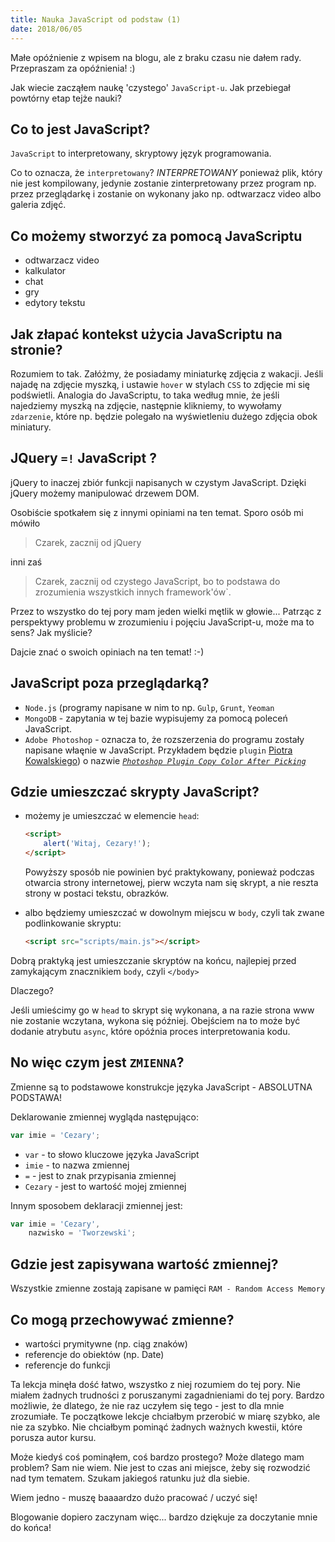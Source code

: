 ```yaml
---
title: Nauka JavaScript od podstaw (1)
date: 2018/06/05
---
```


Małe opóźnienie z wpisem na blogu, ale z braku czasu nie dałem rady.
Przepraszam za opóźnienia! :)

Jak wiecie zacząłem naukę 'czystego' `JavaScript-u`. Jak przebiegał
powtórny etap tejże nauki?

## Co to jest JavaScript?

`JavaScript` to interpretowany, skryptowy język programowania.

Co to oznacza, że `interpretowany`? _INTERPRETOWANY_ ponieważ plik,
który nie jest kompilowany, jedynie zostanie  zinterpretowany przez
program np. przez przeglądarkę i zostanie on wykonany jako np. odtwarzacz
video albo galeria zdjęć.

## Co możemy stworzyć za pomocą JavaScriptu

* odtwarzacz video
* kalkulator
* chat
* gry
* edytory tekstu

## Jak złapać kontekst użycia JavaScriptu na stronie?

Rozumiem to tak. Załóżmy, że posiadamy miniaturkę zdjęcia z wakacji.
Jeśli najadę na zdjęcie myszką, i ustawie `hover` w stylach `CSS` to
zdjęcie mi się podświetli. Analogia do JavaScriptu, to taka według mnie,
że jeśli najedziemy myszką na zdjęcie, następnie klikniemy, to wywołamy
`zdarzenie`, które np. będzie polegało na wyświetleniu dużego zdjęcia
obok miniatury.

## JQuery `=!` JavaScript ?

jQuery to inaczej zbiór funkcji napisanych w czystym JavaScript. Dzięki
jQuery możemy manipulować drzewem DOM.

Osobiście spotkałem się z innymi opiniami na ten temat. Sporo osób mi
mówiło

> Czarek, zacznij od jQuery

 inni zaś
 > Czarek, zacznij od czystego
JavaScript, bo to podstawa do zrozumienia wszystkich innych framework'ów`.

Przez to wszystko do tej pory mam jeden wielki mętlik w głowie...
Patrząc z perspektywy problemu w zrozumieniu i pojęciu JavaScript-u,
może ma to sens? Jak myślicie?

Dajcie znać o swoich opiniach na ten temat! :-)

## JavaScript poza przeglądarką?

* `Node.js` (programy napisane w nim to np. `Gulp`, `Grunt`, `Yeoman`
* `MongoDB` - zapytania w tej bazie wypisujemy za pomocą poleceń JavaScript.
* `Adobe Photoshop` - oznacza to, że rozszerzenia do programu zostały
    napisane właęnie w JavaScript. Przykładem będzie `plugin`
    [Piotra Kowalskiego][piecioshka]) o nazwie
    [*`Photoshop Plugin Copy Color After Picking`*][plugin]

## Gdzie umieszczać skrypty JavaScript?

* możemy je umieszczać w elemencie `head`:

    ```html
    <script>
        alert('Witaj, Cezary!');
    </script>
    ```

    Powyższy sposób nie powinien być praktykowany, ponieważ podczas otwarcia
    strony internetowej, pierw wczyta nam się skrypt, a nie reszta strony w
    postaci tekstu, obrazków.

* albo będziemy umieszczać w dowolnym miejscu w `body`, czyli tak zwane
    podlinkowanie skryptu:

    ```html
    <script src="scripts/main.js"></script>
    ```

Dobrą praktyką jest umieszczanie skryptów na końcu, najlepiej przed
zamykającym znacznikiem `body`, czyli `</body>`

Dlaczego?

Jeśli umieścimy go w `head` to skrypt się wykonana, a na razie strona www
nie zostanie wczytana, wykona się później. Obejściem na to może być
dodanie atrybutu `async`, które opóźnia proces interpretowania kodu.

## No więc czym jest `ZMIENNA`?

Zmienne są to podstawowe konstrukcje języka JavaScript - ABSOLUTNA PODSTAWA!

Deklarowanie zmiennej wygląda następująco:

```js
var imie = 'Cezary';
```

* `var` - to słowo kluczowe języka JavaScript
* `imie` - to nazwa zmiennej
* `=` - jest to znak przypisania zmiennej
* `Cezary` - jest to wartość mojej zmiennej

Innym sposobem deklaracji zmiennej jest:

```js
var imie = 'Cezary',
    nazwisko = 'Tworzewski';
```

## Gdzie jest zapisywana wartość zmiennej?

Wszystkie zmienne zostają zapisane w pamięci `RAM - Random Access Memory`

## Co mogą przechowywać zmienne?

* wartości prymitywne (np. ciąg znaków)
* referencje do obiektów (np. Date)
* referencje do funkcji

Ta lekcja minęła dość łatwo, wszystko z niej rozumiem do tej pory.
Nie miałem żadnych trudności z poruszanymi zagadnieniami do tej pory.
Bardzo możliwie, że dlatego, że nie raz uczyłem się tego - jest to dla
mnie zrozumiałe.
Te początkowe lekcje chciałbym przerobić w miarę szybko, ale nie za szybko.
Nie chciałbym pominąć żadnych ważnych kwestii, które porusza autor kursu.

Może kiedyś coś pominąłem, coś bardzo prostego? Może dlatego mam problem?
Sam nie wiem. Nie jest to czas ani miejsce, żeby się rozwodzić nad tym
tematem. Szukam jakiegoś ratunku już dla siebie.

Wiem jedno - muszę baaaardzo dużo pracować / uczyć się!

Blogowanie dopiero zaczynam więc... bardzo dziękuje za doczytanie mnie do końca!

[piecioshka]: https://twitter.com/piecioshka
[plugin]: https://github.com/piecioshka/photoshop-plugin-copy-color-after-picking